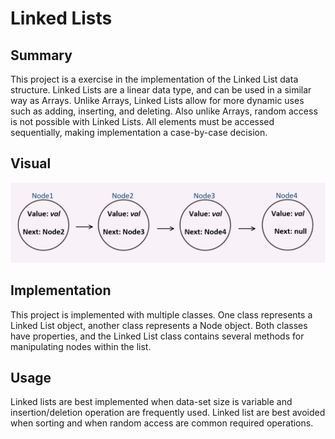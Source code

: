 # Linked Lists

## Summary

This project is a exercise in the implementation of the Linked List data structure.
Linked Lists are a linear data type, and can be used in a similar way as Arrays.
Unlike Arrays, Linked Lists allow for more dynamic uses such as adding, inserting, and deleting.
Also unlike Arrays, random access is not possible with Linked Lists. All elements must be accessed
sequentially, making implementation a case-by-case decision.

## Visual

![linked_list](../../assets/linked_list.PNG)

## Implementation

This project is implemented with multiple classes. One class represents a Linked List object,
another class represents a Node object. Both classes have properties, and the Linked List class
contains several methods for manipulating nodes within the list.

## Usage

Linked lists are best implemented when data-set size is variable and insertion/deletion operation are frequently used.
Linked list are best avoided when sorting and when random access are common required operations.